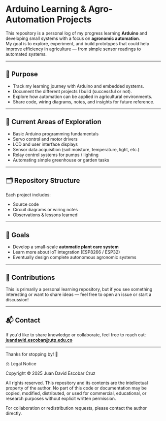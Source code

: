 # Arduino Learning & Agro-Automation Projects

This repository is a personal log of my progress learning **Arduino** and developing small systems with a focus on **agronomic automation**.  
My goal is to explore, experiment, and build prototypes that could help improve efficiency in agriculture — from simple sensor readings to automated systems.

---

## 🌱 Purpose

- Track my learning journey with Arduino and embedded systems.
- Document the different projects I build (successful or not).
- Explore how automation can be applied in agricultural environments.
- Share code, wiring diagrams, notes, and insights for future reference.

---

## 🔧 Current Areas of Exploration

- Basic Arduino programming fundamentals
- Servo control and motor drivers
- LCD and user interface displays
- Sensor data acquisition (soil moisture, temperature, light, etc.)
- Relay control systems for pumps / lighting
- Automating simple greenhouse or garden tasks

---

## 🗂 Repository Structure

Each project includes:
- Source code
- Circuit diagrams or wiring notes
- Observations & lessons learned

---

## 🚀 Goals

- Develop a small-scale **automatic plant care system**
- Learn more about IoT integration (ESP8266 / ESP32)
- Eventually design complete autonomous agronomic systems

---

## 🤝 Contributions

This is primarily a personal learning repository, but if you see something interesting or want to share ideas — feel free to open an issue or start a discussion!

---

## 📬 Contact

If you'd like to share knowledge or collaborate, feel free to reach out:
**juandavid.escobar@utp.edu.co**

---

Thanks for stopping by! 🙂

⚖️ Legal Notice

Copyright © 2025 Juan David Escobar Cruz

All rights reserved.
This repository and its contents are the intellectual property of the author.
No part of this code or documentation may be copied, modified, distributed, or used for commercial, educational, or research purposes without explicit written permission.

For collaboration or redistribution requests, please contact the author directly.

```cpp
